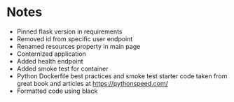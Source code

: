 # Notes

- Pinned flask version in requirements
- Removed id from specific user endpoint
- Renamed resources property in main page
- Conternized application
- Added health endpoint
- Added smoke test for container
- Python Dockerfile best practices and smoke test starter code taken from great book and articles at https://pythonspeed.com/
- Formatted code using black
